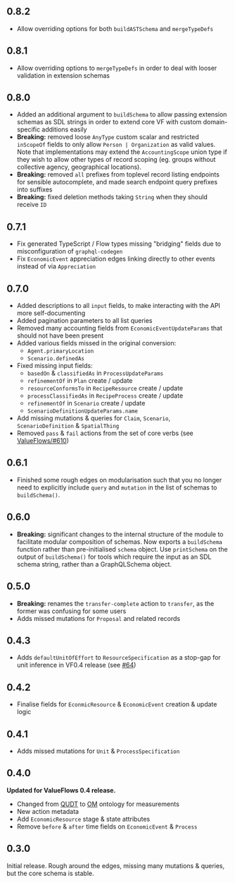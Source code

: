 ## 0.8.2

- Allow overriding options for both `buildASTSchema` and `mergeTypeDefs` 

## 0.8.1

- Allow overriding options to `mergeTypeDefs` in order to deal with looser validation in extension schemas

## 0.8.0

- Added an additional argument to `buildSchema` to allow passing extension schemas as SDL strings in order to extend core VF with custom domain-specific additions easily
- **Breaking:** removed loose `AnyType` custom scalar and restricted `inScopeOf` fields to only allow `Person | Organization` as valid values. Note that implementations may extend the `AccountingScope` union type if they wish to allow other types of record scoping (eg. groups without collective agency, geographical locations).
- **Breaking:** removed `all` prefixes from toplevel record listing endpoints for sensible autocomplete, and made search endpoint query prefixes into suffixes
- **Breaking:** fixed deletion methods taking `String` when they should receive `ID`

## 0.7.1

- Fix generated TypeScript / Flow types missing "bridging" fields due to misconfiguration of `graphql-codegen`
- Fix `EconomicEvent` appreciation edges linking directly to other events instead of via `Appreciation`

## 0.7.0

- Added descriptions to all `input` fields, to make interacting with the API more self-documenting
- Added pagination parameters to all list queries
- Removed many accounting fields from `EconomicEventUpdateParams` that should not have been present
- Added various fields missed in the original conversion:
	- `Agent.primaryLocation`
	- `Scenario.definedAs`
- Fixed missing input fields:
	- `basedOn` & `classifiedAs` in `ProcessUpdateParams`
	- `refinementOf` in `Plan` create / update
	- `resourceConformsTo` in `RecipeResource` create / update
	- `processClassifiedAs` in `RecipeProcess` create / update
	- `refinementOf` in `Scenario` create / update
	- `ScenarioDefinitionUpdateParams.name`
- Add missing mutations & queries for `Claim`, `Scenario`, `ScenarioDefinition` & `SpatialThing`
- Removed `pass` & `fail` actions from the set of core verbs (see [ValueFlows/#610](https://github.com/valueflows/valueflows/issues/610))

## 0.6.1

- Finished some rough edges on modularisation such that you no longer need to explicitly include `query` and `mutation` in the list of schemas to `buildSchema()`.

## 0.6.0

- **Breaking:** significant changes to the internal structure of the module to facilitate modular composition of schemas. Now exports a `buildSchema` function rather than pre-initialised `schema` object. Use `printSchema` on the output of `buildSchema()` for tools which require the input as an SDL schema string, rather than a GraphQLSchema object.

## 0.5.0

- **Breaking:** renames the `transfer-complete` action to `transfer`, as the former was confusing for some users
- Adds missed mutations for `Proposal` and related records

## 0.4.3

- Adds `defaultUnitOfEffort` to `ResourceSpecification` as a stop-gap for unit inference in VF0.4 release (see [#64](https://github.com/valueflows/vf-graphql/issues/64))

## 0.4.2

- Finalise fields for `EconmicResource` & `EconomicEvent` creation & update logic

## 0.4.1

- Adds missed mutations for `Unit` & `ProcessSpecification`

## 0.4.0

**Updated for ValueFlows 0.4 release.**

- Changed from [QUDT](http://www.qudt.org/pages/QUDToverviewPage.html) to [OM](https://github.com/HajoRijgersberg/OM) ontology for measurements
- New action metadata
- Add `EconomicResource` stage & state attributes
- Remove `before` & `after` time fields on `EconomicEvent` & `Process`

## 0.3.0

Initial release. Rough around the edges, missing many mutations & queries, but the core schema is stable.
